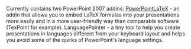 Currently contains two PowerPoint 2007 addins:
[PowerPointLaTeX](PowerPointLaTeX.md) - an addin that allows you to embed LaTeX formulas into your presentations more easily and in a more user-friendly way than comparable software (TexPoint for example).
LanguagePainter - a tiny tool to help you create presentations in languages different from your keyboard layout and helps you avoid some of the quirks of PowerPoint's language settings.